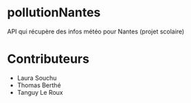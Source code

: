 # pollutionNantes
API qui récupère des infos météo pour Nantes (projet scolaire)

# Contributeurs
- Laura Souchu
- Thomas Berthé
- Tanguy Le Roux
